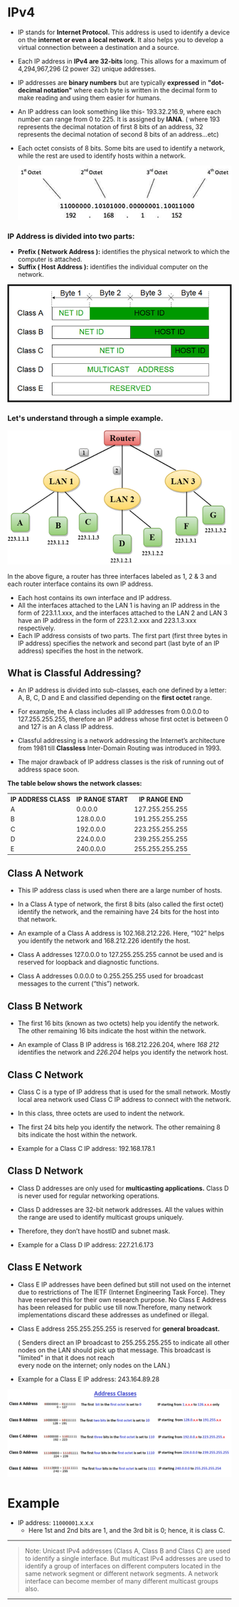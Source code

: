 # IPv4

- IP stands for **Internet Protocol.** This address is used to identify a device on the **internet or even a local network**. It also helps you to develop a virtual connection between a destination and a source.

- Each IP address in **IPv4 are 32-bits** long. This allows for a maximum of 4,294,967,296 (2 power 32) unique addresses.  

- IP addresses are **binary numbers** but are typically **expressed** in **"dot-decimal notation"** where each byte is written in the decimal form to make reading and using them easier for humans.

- An IP address can look something like this- 193.32.216.9, where each number can range from 0 to 225. It is assigned by **IANA**. 
 ( where 193 represents the decimal notation of first 8 bits of an address, 32 represents the decimal notation of second 8 bits of an address...etc)
 
- Each octet consists of 8 bits. Some bits are used to identify a network, while the rest are used to identify hosts within a network.

  ![ip_decimal_notation](imgs/ip_decimal_notation.jpg)

### IP Address is divided into two parts:

- **Prefix ( Network Address ):**  identifies the physical network to which the computer is attached.
- **Suffix ( Host Address ):**  identifies the individual computer on the network.

 ![Network-Host-ID](imgs/Network-Host-ID.jpg)

### Let's understand through a simple example.

![network addressing](imgs/network-addressing-example.png)

In the above figure, a router has three interfaces labeled as 1, 2 & 3 and each router interface contains its own IP address.

- Each host contains its own interface and IP address.
- All the interfaces attached to the LAN 1 is having an IP address in the form of 223.1.1.xxx, and the interfaces attached to the LAN 2 and LAN 3 have an IP address in the form of 223.1.2.xxx and 223.1.3.xxx respectively.
- Each IP address consists of two parts. The first part (first three bytes in IP address) specifies the network and second part (last byte of an IP address) specifies the host in the network.


## What is Classful Addressing?

- An IP address is divided into sub-classes, each one defined by a letter: A, B, C, D and E and classified depending on the **first octet** range.

- For example, the A class includes all IP addresses from 0.0.0.0 to 127.255.255.255, therefore an IP address whose first octet is between 0 and 127 is an A class IP address.

- Classful addressing is a network addressing the Internet’s architecture from 1981 till **Classless** Inter-Domain Routing was introduced in 1993.

- The major drawback of IP address classes is the risk of running out of address space soon.


**The table below shows the network classes:**


<table>
  <tr>
    <th>IP ADDRESS CLASS</th>
    <th>IP RANGE START</th>
    <th>IP RANGE END</th>
  </tr>
  
  <tr>
    <td>A</td>
    <td>0.0.0.0</td>
    <td>127.255.255.255</td>
    
  </tr>
  
  <tr>
    <td>B</td>
    <td>128.0.0.0</td>
    <td>191.255.255.255</td>
  </tr>
  
  <tr>
    <td>C</td>
    <td>192.0.0.0</td>
    <td>223.255.255.255</td>
  </tr>
  
  <tr>
    <td>D</td>
    <td>224.0.0.0</td>
    <td>239.255.255.255</td>
  </tr>
  
  <tr>
    <td>E</td>
    <td>240.0.0.0</td>
    <td>255.255.255.255</td>
  </tr>
  
</table>


## Class A Network
- This IP address class is used when there are a large number of hosts.

- In a Class A type of network, the first 8 bits (also called the first octet) identify the network, and the remaining have 24 bits for the host into that network.

- An example of a Class A address is 102.168.212.226. Here, “102” helps you identify the network and 168.212.226 identify the host.

- Class A addresses 127.0.0.0 to 127.255.255.255 cannot be used and is reserved for loopback and diagnostic functions.

- Class A addresses 0.0.0.0 to 0.255.255.255 used for broadcast messages to the current (“this”) network. 

## Class B Network
- The first 16 bits (known as two octets) help you identify the network. The other remaining 16 bits indicate the host within the network.

- An example of Class B IP address is 168.212.226.204, where *168 212* identifies the network and *226.204* helps you identify the network host.

## Class C Network
- Class C is a type of IP address that is used for the small network. Mostly local area network used Class C IP address to connect with the network.

- In this class, three octets are used to indent the network.

- The first 24 bits help you identify the network. The other remaining 8 bits indicate the host within the network.

- Example for a Class C IP address: 192.168.178.1

## Class D Network
- Class D addresses are only used for **multicasting applications.** Class D is never used for regular networking operations. 

- Class D addresses are 32-bit network addresses. All the values within the range are used to identify multicast groups uniquely.

- Therefore, they don’t have hostID and subnet mask.

- Example for a Class D IP address: 227.21.6.173

## Class E Network

- Class E IP addresses have been defined but still not used on the internet due to restrictions of The IETF (Internet Engineering Task Force). They have reserved this for their own research purpose. No Class E Address has been released for public use till now.Therefore, many network implementations discard these addresses as undefined or illegal.

- Class E address 255.255.255.255 is reserved for  **general broadcast.**

  ( Senders direct an IP broadcast to 255.255.255.255 to indicate all other nodes on the LAN should pick up that message. This broadcast is "limited" in that it does not reach   
  every node on the internet; only nodes on the LAN.)
 
- Example for a Class E IP address: 243.164.89.28

![Address-Classes](imgs/Address-Classes.png)

# Example 

- IP address: `11000001`.x.x.x
  - Here 1st and 2nd bits are 1, and the 3rd bit is 0; hence, it is class C.

-----------------------------------------------------------------------

> Note: 
> Unicast IPv4 addresses (Class A, Class B and Class C) are used to identify a single interface. But multicast IPv4 addresses are used to identify a group of interfaces on different computers located in the same network segment or different network segments. A network interface can become member of many different multicast groups also.

----------------------------------------------------------------------------------
